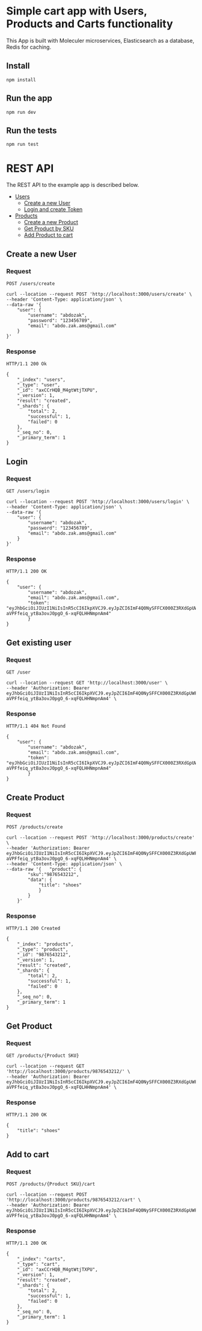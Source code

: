 # Simple cart app with Users, Products and Carts functionality

This App is built with Moleculer microservices, Elasticsearch as a database, Redis for caching.

## Install

    npm install

## Run the app

    npm run dev

## Run the tests

    npm run test

# REST API

The REST API to the example app is described below.
- [Users](#create-a-new-user)
    - [Create a new User](#create-a-new-user)
    - [Login and create Token](#get-existing-user)
- [Products](#create-product)
    - [Create a new Product](#create-product)
    - [Get Product by SKU](#get-product)
    - [Add Product to cart](#add-to-cart)
    
## Create a new User

### Request

`POST /users/create`

    curl --location --request POST 'http://localhost:3000/users/create' \
    --header 'Content-Type: application/json' \
    --data-raw '{
        "user": {
            "username": "abdozak",
            "password": "123456789",
            "email": "abdo.zak.ams@gmail.com"
        }
    }'

### Response

    HTTP/1.1 200 Ok

    {
        "_index": "users",
        "_type": "user",
        "_id": "axCCrHQB_M4gtWtjTXPU",
        "_version": 1,
        "result": "created",
        "_shards": {
            "total": 2,
            "successful": 1,
            "failed": 0
        },
        "_seq_no": 0,
        "_primary_term": 1
    }

## Login

### Request

`GET /users/login`

    curl --location --request POST 'http://localhost:3000/users/login' \
    --header 'Content-Type: application/json' \
    --data-raw '{
        "user": {
            "username": "abdozak",
            "password": "123456789",
            "email": "abdo.zak.ams@gmail.com"
        }
    }'

### Response

    HTTP/1.1 200 OK

    {
        "user": {
            "username": "abdozak",
            "email": "abdo.zak.ams@gmail.com",
            "token": "eyJhbGciOiJIUzI1NiIsInR5cCI6IkpXVCJ9.eyJpZCI6ImF4Q0NySFFCX000Z3RXdGpUWFBVIiwiZW1haWwiOiJhYmRvLnphay5hbXNAZ21haWwuY29tIiwiZXhwIjoxNjA1ODA2MjgzLCJpYXQiOjE2MDA2MjIyODN9.Nn2E-aVPFfeiq_ytBa3ovJ0pgO_6-xqFQLHHNmpnAm4"
            }
    }
    
## Get existing user

### Request

`GET /user`

    curl --location --request GET 'http://localhost:3000/user' \
    --header 'Authorization: Bearer eyJhbGciOiJIUzI1NiIsInR5cCI6IkpXVCJ9.eyJpZCI6ImF4Q0NySFFCX000Z3RXdGpUWFBVIiwiZW1haWwiOiJhYmRvLnphay5hbXNAZ21haWwuY29tIiwiZXhwIjoxNjA1ODA2MjgzLCJpYXQiOjE2MDA2MjIyODN9.Nn2E-aVPFfeiq_ytBa3ovJ0pgO_6-xqFQLHHNmpnAm4' \

### Response

    HTTP/1.1 404 Not Found

    {
        "user": {
            "username": "abdozak",
            "email": "abdo.zak.ams@gmail.com",
            "token": "eyJhbGciOiJIUzI1NiIsInR5cCI6IkpXVCJ9.eyJpZCI6ImF4Q0NySFFCX000Z3RXdGpUWFBVIiwiZW1haWwiOiJhYmRvLnphay5hbXNAZ21haWwuY29tIiwiZXhwIjoxNjA1ODA2MjgzLCJpYXQiOjE2MDA2MjIyODN9.Nn2E-aVPFfeiq_ytBa3ovJ0pgO_6-xqFQLHHNmpnAm4"
            }
    }

## Create Product

### Request

`POST /products/create`

    curl --location --request POST 'http://localhost:3000/products/create' \
    --header 'Authorization: Bearer eyJhbGciOiJIUzI1NiIsInR5cCI6IkpXVCJ9.eyJpZCI6ImF4Q0NySFFCX000Z3RXdGpUWFBVIiwiZW1haWwiOiJhYmRvLnphay5hbXNAZ21haWwuY29tIiwiZXhwIjoxNjA1ODA2MjgzLCJpYXQiOjE2MDA2MjIyODN9.Nn2E-aVPFfeiq_ytBa3ovJ0pgO_6-xqFQLHHNmpnAm4' \
    --header 'Content-Type: application/json' \
    --data-raw '{   "product": {
            "sku":"9876543212",
            "data": {
                "title": "shoes"
                }
            }
        }'

### Response

    HTTP/1.1 200 Created
    
    {
        "_index": "products",
        "_type": "product",
        "_id": "9876543212",
        "_version": 1,
        "result": "created",
        "_shards": {
            "total": 2,
            "successful": 1,
            "failed": 0
        },
        "_seq_no": 0,
        "_primary_term": 1
    }

## Get Product

### Request

`GET /products/{Product SKU}`

    curl --location --request GET 'http://localhost:3000/products/9876543212/' \
    --header 'Authorization: Bearer eyJhbGciOiJIUzI1NiIsInR5cCI6IkpXVCJ9.eyJpZCI6ImF4Q0NySFFCX000Z3RXdGpUWFBVIiwiZW1haWwiOiJhYmRvLnphay5hbXNAZ21haWwuY29tIiwiZXhwIjoxNjA1ODA2MjgzLCJpYXQiOjE2MDA2MjIyODN9.Nn2E-aVPFfeiq_ytBa3ovJ0pgO_6-xqFQLHHNmpnAm4' \
    

### Response

    HTTP/1.1 200 OK

    {
        "title": "shoes"
    }

## Add to cart

### Request

`POST /products/{Product SKU}/cart`

    curl --location --request POST 'http://localhost:3000/products/9876543212/cart' \
    --header 'Authorization: Bearer eyJhbGciOiJIUzI1NiIsInR5cCI6IkpXVCJ9.eyJpZCI6ImF4Q0NySFFCX000Z3RXdGpUWFBVIiwiZW1haWwiOiJhYmRvLnphay5hbXNAZ21haWwuY29tIiwiZXhwIjoxNjA1ODA2MjgzLCJpYXQiOjE2MDA2MjIyODN9.Nn2E-aVPFfeiq_ytBa3ovJ0pgO_6-xqFQLHHNmpnAm4' \

### Response

    HTTP/1.1 200 OK

    {
        "_index": "carts",
        "_type": "cart",
        "_id": "axCCrHQB_M4gtWtjTXPU",
        "_version": 1,
        "result": "created",
        "_shards": {
            "total": 2,
            "successful": 1,
            "failed": 0
        },
        "_seq_no": 0,
        "_primary_term": 1
    }

